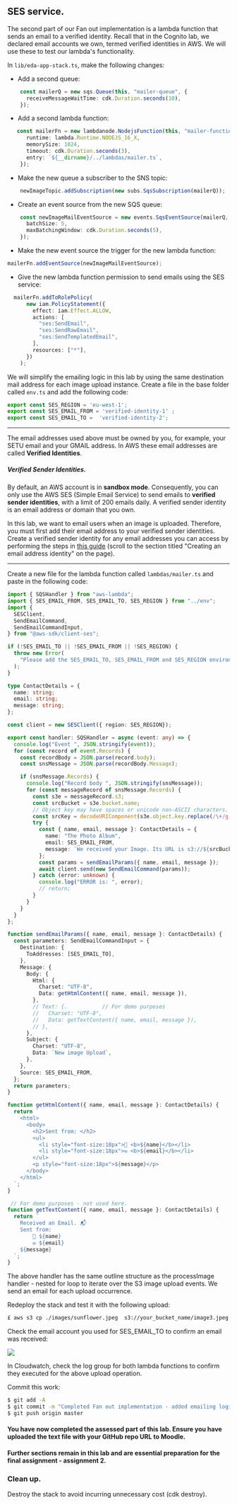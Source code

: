## SES service.

The second part of our Fan out implementation is a lambda function that sends an email to a verified identity. Recall that in the Cognito lab, we declared email accounts we own, termed verified identities in AWS. We will use these to test our lambda's functionality.

In `lib/eda-app-stack.ts`, make the following changes:

+ Add a second queue:
~~~ts
    const mailerQ = new sqs.Queue(this, "mailer-queue", {
      receiveMessageWaitTime: cdk.Duration.seconds(10),
    });
~~~
+ Add a second lambda function:
~~~ts
   const mailerFn = new lambdanode.NodejsFunction(this, "mailer-function", {
      runtime: lambda.Runtime.NODEJS_16_X,
      memorySize: 1024,
      timeout: cdk.Duration.seconds(3),
      entry: `${__dirname}/../lambdas/mailer.ts`,
    });
~~~
+ Make the new queue a subscriber to the SNS topic:
~~~ts
    newImageTopic.addSubscription(new subs.SqsSubscription(mailerQ));
~~~
+ Create an event source from the new SQS queue:
~~~ts
    const newImageMailEventSource = new events.SqsEventSource(mailerQ, {
      batchSize: 5,
      maxBatchingWindow: cdk.Duration.seconds(5),
    }); 
~~~
+ Make the new event source the trigger for the new lambda function:
~~~ts
mailerFn.addEventSource(newImageMailEventSource);
~~~
+ Give the new lambda function permission to send emails using the SES service:
~~~ts
  mailerFn.addToRolePolicy(
      new iam.PolicyStatement({
        effect: iam.Effect.ALLOW,
        actions: [
          "ses:SendEmail",
          "ses:SendRawEmail",
          "ses:SendTemplatedEmail",
        ],
        resources: ["*"],
      })
    );
~~~
We will simplify the emailing logic in this lab by using the same destination mail address for each image upload instance. Create a file in the base folder called `env.ts` and add the following code:
~~~ts
export const SES_REGION = 'eu-west-1';
export const SES_EMAIL_FROM = 'verified-identity-1' ;
export const SES_EMAIL_TO =  'verified-identity-2';
~~~

-------------------------------
The email addresses used above must be owned by you, for example, your SETU email and your GMAIL address. In AWS these email addresses are called __Verified Identities__.

##### Verified Sender Identities.

By default, an AWS account is in __sandbox mode__. Consequently, you can only use the AWS SES (Simple Email Service) to send emails to __verified sender identities__, with a limit of 200 emails daily. A verified sender identity is an email address or domain that you own. 

In this lab, we want to email users when an image is uploaded. Therefore, you must first add their email address to your verified sender identities. Create a verified sender identity for any email addresses you can access by performing the steps in [this guide][vsi] (scroll to the section titled "Creating an email address identity" on the page).

-----------------------------------

Create a new file for the lambda function called `lambdas/mailer.ts` and paste in the following code:
~~~ts
import { SQSHandler } from "aws-lambda";
import { SES_EMAIL_FROM, SES_EMAIL_TO, SES_REGION } from "../env";
import {
  SESClient,
  SendEmailCommand,
  SendEmailCommandInput,
} from "@aws-sdk/client-ses";

if (!SES_EMAIL_TO || !SES_EMAIL_FROM || !SES_REGION) {
  throw new Error(
    "Please add the SES_EMAIL_TO, SES_EMAIL_FROM and SES_REGION environment variables in an env.js file located in the root directory"
  );
}

type ContactDetails = {
  name: string;
  email: string;
  message: string;
};

const client = new SESClient({ region: SES_REGION});

export const handler: SQSHandler = async (event: any) => {
  console.log("Event ", JSON.stringify(event));
  for (const record of event.Records) {
    const recordBody = JSON.parse(record.body);
    const snsMessage = JSON.parse(recordBody.Message);

    if (snsMessage.Records) {
      console.log("Record body ", JSON.stringify(snsMessage));
      for (const messageRecord of snsMessage.Records) {
        const s3e = messageRecord.s3;
        const srcBucket = s3e.bucket.name;
        // Object key may have spaces or unicode non-ASCII characters.
        const srcKey = decodeURIComponent(s3e.object.key.replace(/\+/g, " "));
        try {
          const { name, email, message }: ContactDetails = {
            name: "The Photo Album",
            email: SES_EMAIL_FROM,
            message: `We received your Image. Its URL is s3://${srcBucket}/${srcKey}`,
          };
          const params = sendEmailParams({ name, email, message });
          await client.send(new SendEmailCommand(params));
        } catch (error: unknown) {
          console.log("ERROR is: ", error);
          // return;
        }
      }
    }
  }
};

function sendEmailParams({ name, email, message }: ContactDetails) {
  const parameters: SendEmailCommandInput = {
    Destination: {
      ToAddresses: [SES_EMAIL_TO],
    },
    Message: {
      Body: {
        Html: {
          Charset: "UTF-8",
          Data: getHtmlContent({ name, email, message }),
        },
        // Text: {.           // For demo purposes
        //   Charset: "UTF-8",
        //   Data: getTextContent({ name, email, message }),
        // },
      },
      Subject: {
        Charset: "UTF-8",
        Data: `New image Upload`,
      },
    },
    Source: SES_EMAIL_FROM,
  };
  return parameters;
}

function getHtmlContent({ name, email, message }: ContactDetails) {
  return `
    <html>
      <body>
        <h2>Sent from: </h2>
        <ul>
          <li style="font-size:18px">👤 <b>${name}</b></li>
          <li style="font-size:18px">✉️ <b>${email}</b></li>
        </ul>
        <p style="font-size:18px">${message}</p>
      </body>
    </html> 
  `;
}

 // For demo purposes - not used here.
function getTextContent({ name, email, message }: ContactDetails) {
  return `
    Received an Email. 📬
    Sent from:
        👤 ${name}
        ✉️ ${email}
    ${message}
  `;
}
~~~
The above  handler has the same outline structure as the processImage handler - nested for loop to iterate over the S3 image upload events. We send an email for each upload occurrence. 

Redeploy the stack and test it with the following upload:
~~~bash
£ aws s3 cp ./images/sunflower.jpeg  s3://your_bucket_name/image3.jpeg
~~~
Check the email account you used for SES_EMAIL_TO to confirm an email was received:

![][email]

In Cloudwatch, check the log group for both lambda functions to confirm they executed for the above upload operation. 

Commit this work:
~~~bash
$ git add -A
$ git commit -m "Completed Fan out implementation - added emailing logic"
$ git push origin master
~~~

#### You have now completed the assessed part of this lab. Ensure you have uploaded the text file with your GitHub repo URL to Moodle.

#### Further sections remain in this lab and are essential preparation for the final assignment - assignment 2.


### Clean up.

Destroy the stack to avoid incurring unnecessary cost (cdk destroy).


[email]: ./img/email.png
[vsi]: https://docs.aws.amazon.com/ses/latest/dg/creating-identities.html#verify-email-addresses-procedure

